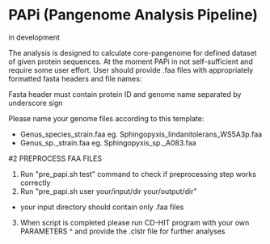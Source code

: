 # PAPi (Pangenome Analysis Pipeline)
in development

The analysis is designed to calculate core-pangenome for defined dataset of given protein sequences.
At the moment PAPi in not self-sufficient and require some user effort.
User should provide .faa files with appropriately formatted fasta headers and file names:

Fasta header must contain protein ID and genome name separated by underscore sign

Please name your genome files according to this template:
 - Genus_species_strain.faa eg. Sphingopyxis_lindanitolerans_WS5A3p.faa
 - Genus_sp.\_strain.faa eg. Sphingopyxis_sp.\_A083.faa

#2 PREPROCESS FAA FILES

1. Run "pre_papi.sh test" command to check if preprocessing step works correctly
2. Run "pre_papi.sh user your/input/dir your/output/dir"
- your input directory should contain only .faa files
3. When script is completed please run CD-HIT program with your own PARAMETERS
 ^ and provide the .clstr file for further analyses 

